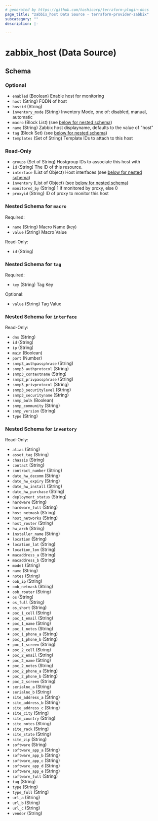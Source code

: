 ```yaml
---
# generated by https://github.com/hashicorp/terraform-plugin-docs
page_title: "zabbix_host Data Source - terraform-provider-zabbix"
subcategory: ""
description: |-
  
---
```


# zabbix_host (Data Source)





<!-- schema generated by tfplugindocs -->
## Schema

### Optional

- `enabled` (Boolean) Enable host for monitoring
- `host` (String) FQDN of host
- `hostid` (String)
- `inventory_mode` (String) Inventory Mode, one of: disabled, manual, automatic
- `macro` (Block List) (see [below for nested schema](#nestedblock--macro))
- `name` (String) Zabbix host displayname, defaults to the value of "host"
- `tag` (Block Set) (see [below for nested schema](#nestedblock--tag))
- `templates` (Set of String) Template IDs to attach to this host

### Read-Only

- `groups` (Set of String) Hostgroup IDs to associate this host with
- `id` (String) The ID of this resource.
- `interface` (List of Object) Host interfaces (see [below for nested schema](#nestedatt--interface))
- `inventory` (List of Object) (see [below for nested schema](#nestedatt--inventory))
- `monitored_by` (String) 1 if monitored by proxy, else 0
- `proxyid` (String) ID of proxy to monitor this host

<a id="nestedblock--macro"></a>
### Nested Schema for `macro`

Required:

- `name` (String) Macro Name (key)
- `value` (String) Macro Value

Read-Only:

- `id` (String)


<a id="nestedblock--tag"></a>
### Nested Schema for `tag`

Required:

- `key` (String) Tag Key

Optional:

- `value` (String) Tag Value


<a id="nestedatt--interface"></a>
### Nested Schema for `interface`

Read-Only:

- `dns` (String)
- `id` (String)
- `ip` (String)
- `main` (Boolean)
- `port` (Number)
- `snmp3_authpassphrase` (String)
- `snmp3_authprotocol` (String)
- `snmp3_contextname` (String)
- `snmp3_privpassphrase` (String)
- `snmp3_privprotocol` (String)
- `snmp3_securitylevel` (String)
- `snmp3_securityname` (String)
- `snmp_bulk` (Boolean)
- `snmp_community` (String)
- `snmp_version` (String)
- `type` (String)


<a id="nestedatt--inventory"></a>
### Nested Schema for `inventory`

Read-Only:

- `alias` (String)
- `asset_tag` (String)
- `chassis` (String)
- `contact` (String)
- `contract_number` (String)
- `date_hw_decomm` (String)
- `date_hw_expiry` (String)
- `date_hw_install` (String)
- `date_hw_purchase` (String)
- `deployment_status` (String)
- `hardware` (String)
- `hardware_full` (String)
- `host_netmask` (String)
- `host_networks` (String)
- `host_router` (String)
- `hw_arch` (String)
- `installer_name` (String)
- `location` (String)
- `location_lat` (String)
- `location_lon` (String)
- `macaddress_a` (String)
- `macaddress_b` (String)
- `model` (String)
- `name` (String)
- `notes` (String)
- `oob_ip` (String)
- `oob_netmask` (String)
- `oob_router` (String)
- `os` (String)
- `os_full` (String)
- `os_short` (String)
- `poc_1_cell` (String)
- `poc_1_email` (String)
- `poc_1_name` (String)
- `poc_1_notes` (String)
- `poc_1_phone_a` (String)
- `poc_1_phone_b` (String)
- `poc_1_screen` (String)
- `poc_2_cell` (String)
- `poc_2_email` (String)
- `poc_2_name` (String)
- `poc_2_notes` (String)
- `poc_2_phone_a` (String)
- `poc_2_phone_b` (String)
- `poc_2_screen` (String)
- `serialno_a` (String)
- `serialno_b` (String)
- `site_address_a` (String)
- `site_address_b` (String)
- `site_address_c` (String)
- `site_city` (String)
- `site_country` (String)
- `site_notes` (String)
- `site_rack` (String)
- `site_state` (String)
- `site_zip` (String)
- `software` (String)
- `software_app_a` (String)
- `software_app_b` (String)
- `software_app_c` (String)
- `software_app_d` (String)
- `software_app_e` (String)
- `software_full` (String)
- `tag` (String)
- `type` (String)
- `type_full` (String)
- `url_a` (String)
- `url_b` (String)
- `url_c` (String)
- `vendor` (String)
